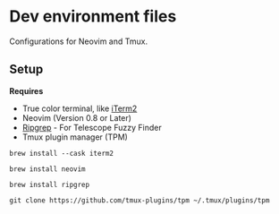 # Dev environment files

Configurations for Neovim and Tmux.

## Setup

**Requires**

- True color terminal, like [iTerm2](https://iterm2.com/)
- Neovim (Version 0.8 or Later)
- [Ripgrep](https://github.com/BurntSushi/ripgrep) - For Telescope Fuzzy Finder
- Tmux plugin manager (TPM)

```
brew install --cask iterm2
```

```
brew install neovim
```

```
brew install ripgrep
```

```
git clone https://github.com/tmux-plugins/tpm ~/.tmux/plugins/tpm
```
